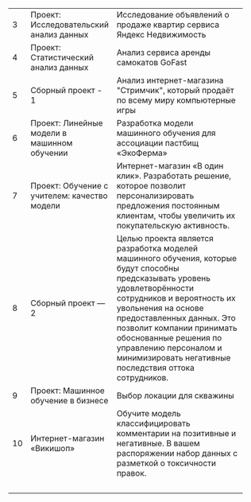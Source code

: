 <figure class="table" style="width:93.6%;">
    <table class="ck-table-resized">
        <colgroup>
            <col style="width:3.44%;">
            <col style="width:23.7%;">
            <col style="width:72.86%;">
        </colgroup>
        <tbody>
            <tr>
                <td>3</td>
                <td>Проект: Исследовательский анализ данных</td>
                <td>Исследование объявлений о продаже квартир сервиса Яндекс Недвижимость</td>
            </tr>
            <tr>
                <td>4</td>
                <td>Проект: Статистический анализ данных</td>
                <td>Анализ сервиса аренды самокатов GoFast</td>
            </tr>
            <tr>
                <td>5</td>
                <td>Сборный проект - 1</td>
                <td>Анализ интернет-магазина "Стримчик", который продаёт по всему миру компьютерные игры</td>
            </tr>
            <tr>
                <td>6</td>
                <td>Проект: Линейные модели в машинном обучении</td>
                <td>Разработка модели машинного обучения для ассоциации пастбищ «ЭкоФерма»</td>
            </tr>
            <tr>
                <td>7</td>
                <td>Проект: Обучение с учителем: качество модели</td>
                <td>Интернет-магазин «В один клик». Разработать решение, которое позволит персонализировать предложения постоянным клиентам, чтобы увеличить их покупательскую активность.</td>
            </tr>
            <tr>
                <td>8&nbsp;</td>
                <td>Сборный проект —2</td>
                <td>Целью проекта является разработка моделей машинного обучения, которые будут способны предсказывать уровень удовлетворённости сотрудников и вероятность их увольнения на основе предоставленных данных. Это позволит компании принимать обоснованные решения по управлению персоналом и минимизировать негативные последствия оттока сотрудников.</td>
            </tr>
            <tr>
                <td>9</td>
                <td>Проект: Машинное обучение в бизнесе</td>
                <td>Выбор локации для скважины</td>
            </tr>
            <tr>
                <td>10</td>
                <td>Интернет-магазин «Викишоп»</td>
                <td>Обучите модель классифицировать комментарии на позитивные и негативные. В вашем распоряжении набор данных с разметкой о токсичности правок.</td>
            </tr>
            <tr>
                <td>&nbsp;</td>
                <td>&nbsp;</td>
                <td>&nbsp;</td>
            </tr>
        </tbody>
    </table>
</figure>
